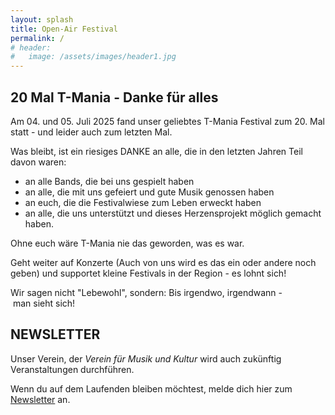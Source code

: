 ```yaml
---
layout: splash
title: Open-Air Festival
permalink: /
# header:
#   image: /assets/images/header1.jpg
---
```


## 20 Mal T-Mania - Danke für alles

Am 04. und 05. Juli 2025 fand unser geliebtes T-Mania Festival zum 20. Mal statt - und leider auch zum letzten Mal.

Was bleibt, ist ein riesiges DANKE an alle, die in den letzten Jahren Teil davon waren:

* an alle Bands, die bei uns gespielt haben
* an alle, die mit uns gefeiert und gute Musik genossen haben
* an euch, die die Festivalwiese zum Leben erweckt haben
* an alle, die uns unterstützt und dieses Herzensprojekt möglich gemacht haben.

Ohne euch wäre T-Mania nie das geworden, was es war.

Geht weiter auf Konzerte (Auch von uns wird es das ein oder andere noch geben) und supportet kleine Festivals in der Region - es lohnt sich!

Wir sagen nicht "Lebewohl", sondern:
Bis irgendwo, irgendwann - man sieht sich!

## NEWSLETTER

Unser Verein, der _Verein für Musik und Kultur_ wird auch zukünftig Veranstaltungen durchführen.

Wenn du auf dem Laufenden bleiben möchtest, melde dich hier zum [Newsletter](https://vermuku.de/newsletter/) an.

<!-- 
## LINE-UP

TREPTOW | PALILA | ELIJAH SALOMON | LUCKY GINGER | LOW KEY ORCHESTRA | MASSIVE MADNESS | SCUNKS | KNARRE | SCHNUPPE | DRUNKEN WAR 
-->

<!-- ## TICKETS -->

<!-- Bild mit Link ! -->
<!-- [![ Tickets 2025]( {{ '/assets/images/2025/early-bird.jpg' | relative_url }} ){:class="img-responsive"}](https://www.ticketino.com/de/event/20-t-mania-2025/198559) -->

<!-- Jetzt  Tickets bestellen bei [Ticketino](https://www.ticketino.com/de/event/20-t-mania-2025/198559). -->

<!-- ![Save the Date 2025]( {{ '/assets/images/2025/save-the-date.jpg' | relative_url }} ){:class="img-responsive"} -->

<!-- # 19. T-Mania Open-Air Festival

## 21. Juni 2024 + 22. Juni 2024 -->

<!-- Hallo Liebe Festival-Freunde, -->

<!-- Das Lineup ist komplett. -->

<!-- Tickets könnt ihr hier bestellen: [Ticketino](https://www.ticketino.com/de/event/19-t-mania-open-air-festival/189434). -->

<!-- ![Flyer 2025 Vorderseite]( {{ '/assets/images/2025-flyer.jpg' | relative_url }} )

![Flyer 2025 Rückseite]( {{ '/assets/images/2025-flyer2.jpg' | relative_url }} ) -->

<!-- 
### Es gibt keinen Vorverkauf! Nur Tageskasse. Und es kommt garantiert jeder rein!
 -->

<!-- dieses Jahr wird es wieder ein T-Mania geben.  -->

<!-- Der Termin für das 19. Festival steht und wir arbeiten fleißig am Line-Up. -->

<!-- Melden uns demnächst wieder. -->
<!-- Das [Line-Up](/lineup) ist komplett und wir sind schon fleißig am Organisieren. -->

<!-- Wir freuen uns!

Schöne Grüße

Euer T-Mania Team -->

<!--
### Es gibt keinen Vorverkauf! Nur Tageskasse. Und es kommt garantiert jeder rein!
![Flyer 2022 Vorderseite]( {{ '/assets/images/2022-flyer.png' | relative_url }} )
### Gefördert von:
[![Neustart Miteinander](/assets/partner-logos/neustart-miteinander.png)](https://www.bra.nrw.de/foerderportal-wirtschaft/foerderportal/verbaende-vereine/sonderprogramm-neustart-miteinander)
 -->